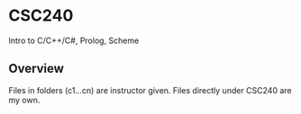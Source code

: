 # CSC240
Intro to C/C++/C#, Prolog, Scheme
## Overview
Files in folders (c1...cn) are instructor given. Files directly under CSC240 are my own.

